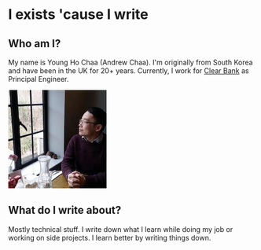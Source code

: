 # I exists 'cause I write

## Who am I?

My name is Young Ho Chaa \(Andrew Chaa\). I'm originally from South Korea and have been in the UK for 20+ years. Currently, I work for [Clear Bank](https://www.clear.bank/) as Principal Engineer. 

![This is me posing for a picture in a country pub](.gitbook/assets/image%20%289%29.png)

## What do I write about?

Mostly technical stuff. I write down what I learn while doing my job or working on side projects. I learn better by writing things down.



